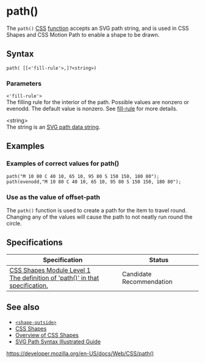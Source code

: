 # path()

The `path()` [CSS](https://developer.mozilla.org/en-US/docs/Web/CSS) [function](css_functions) accepts an SVG path string, and is used in CSS Shapes and CSS Motion Path to enable a shape to be drawn.

## Syntax

    path( [[<'fill-rule'>,]?<string>)

### Parameters

`<'fill-rule'>`  
The filling rule for the interior of the path. Possible values are nonzero or evenodd. The default value is nonzero. See [fill-rule](https://developer.mozilla.org/en-US/docs/Web/SVG/Attribute/fill-rule) for more details.

&lt;string&gt;  
The string is an [SVG path data string](https://developer.mozilla.org/en-US/docs/Web/SVG/Element/path).

## Examples

### Examples of correct values for path()

    path("M 10 80 C 40 10, 65 10, 95 80 S 150 150, 180 80");
    path(evenodd,"M 10 80 C 40 10, 65 10, 95 80 S 150 150, 180 80");

### Use as the value of offset-path

The `path()` function is used to create a path for the item to travel round. Changing any of the values will cause the path to not neatly run round the circle.

## Specifications

<table><thead><tr class="header"><th>Specification</th><th>Status</th></tr></thead><tbody><tr class="odd"><td><a href="https://drafts.csswg.org/css-shapes/#funcdef-path">CSS Shapes Module Level 1<br />
<span class="small">The definition of 'path()' in that specification.</span></a></td><td><span class="spec-cr">Candidate Recommendation</span></td></tr></tbody></table>

## See also

- [`<shape-outside>`](shape-outside)
- [CSS Shapes](css_shapes)
- [Overview of CSS Shapes](css_shapes/overview_of_css_shapes)
- [SVG Path Syntax Illustrated Guide](https://css-tricks.com/svg-path-syntax-illustrated-guide/)

<a href="https://developer.mozilla.org/en-US/docs/Web/CSS/path()" class="_attribution-link">https://developer.mozilla.org/en-US/docs/Web/CSS/path()</a>
